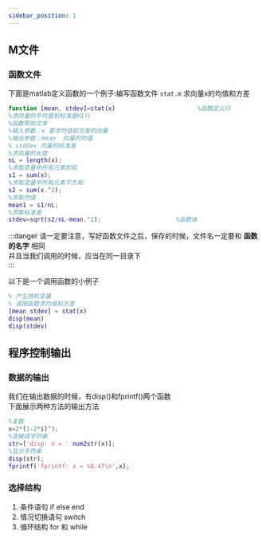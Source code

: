 ```yaml
---
sidebar_position: 1
---
```


## M文件
### 函数文件
下面是matlab定义函数的一个例子:编写函数文件 `stat.m` 求向量x的均值和方差
```matlab
function [mean, stdev]=stat(x)                       %函数定义行
%求向量的平均值和标准差H1行
%函数帮助文本
%输入参数：x 要求均值和方差的向量
%输出参数：mean  向量的均值
% stddev 向量的标准差
%求向量的长度
nL = length(x);
%求取变量中所有元素的和
s1 = sum(x);
%求取变量中所有元素平方和
s2 = sum(x.^2);
%求取均值
mean1 = s1/nL;
%求取标准差
stdev=sqrt(s2/nL-mean.^2);                     %函数体
```
:::danger
请一定要注意，写好函数文件之后，保存的时候，文件名一定要和 **函数的名字** 相同  
并且当我们调用的时候，应当在同一目录下  
:::

以下是一个调用函数的小例子
```matlab
% 产生随机变量
% 调用函数求均值和方差
[mean stdev] = stat(x)
disp(mean)
disp(stdev)
```

## 程序控制输出
### 数据的输出
我们在输出数据的时候，有disp()和fprintf()两个函数  
下面展示两种方法的输出方法  
```matlab
%复数
x=2*(1-2*i)^3;
%连接成字符串
str=['disp: x = ' num2str(x)];
%显示字符串
disp(str);
fprintf('fprintf: x = %8.4f\n',x);
```
### 选择结构
1. 条件语句 if else end
2. 情况切换语句 switch
3. 循环结构 for 和 while
